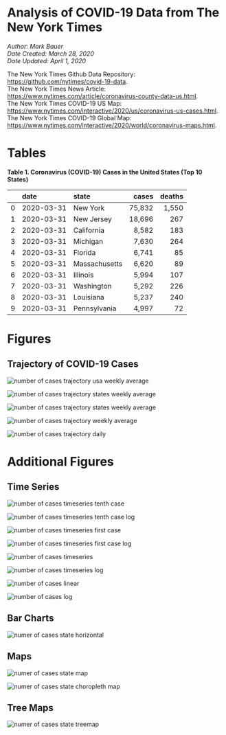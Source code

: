 # Analysis of COVID-19 Data from The New York Times

*Author: Mark Bauer*  
*Date Created: March 28, 2020*  
*Date Updated: April 1, 2020*

The New York Times Github Data Repository: https://github.com/nytimes/covid-19-data.   
The New York Times News Article: https://www.nytimes.com/article/coronavirus-county-data-us.html.  
The New York Times COVID-19 US Map: https://www.nytimes.com/interactive/2020/us/coronavirus-us-cases.html.   
The New York Times COVID-19 Global Map: https://www.nytimes.com/interactive/2020/world/coronavirus-maps.html.  


 

# Tables

**Table 1. Coronavirus (COVID-19) Cases in the United States (Top 10 States)**

|    | date       | state         | cases   | deaths   |
|---:|:-----------|:--------------|--------:|---------:|
|  0 | 2020-03-31 | New York      | 75,832  | 1,550    |
|  1 | 2020-03-31 | New Jersey    | 18,696  | 267      |
|  2 | 2020-03-31 | California    | 8,582   | 183      |
|  3 | 2020-03-31 | Michigan      | 7,630   | 264      |
|  4 | 2020-03-31 | Florida       | 6,741   | 85       |
|  5 | 2020-03-31 | Massachusetts | 6,620   | 89       |
|  6 | 2020-03-31 | Illinois      | 5,994   | 107      |
|  7 | 2020-03-31 | Washington    | 5,292   | 226      |
|  8 | 2020-03-31 | Louisiana     | 5,237   | 240      |
|  9 | 2020-03-31 | Pennsylvania  | 4,997   | 72       |  


# Figures

## Trajectory of COVID-19 Cases

![number of cases trajectory usa weekly average](figures/nyt-covid-19-usa-trajectory-weekly-plot.png)

![number of cases trajectory states weekly average](figures/nyt-covid-19-all-states-trajectory-weekly-plot-labels.png)

![number of cases trajectory states weekly average](figures/nyt-covid-19-all-states-trajectory-weekly-plot-labels-xlimit-110.png)

![number of cases trajectory weekly average](figures/nyt-covid-19-state-trajectory-weekly-plot.png)

![number of cases trajectory daily](figures/nyt-covid-19-state-trajectory-daily-plot.png)  


# Additional Figures

## Time Series

![number of cases timeseries tenth case](figures/nyt-covid-19-state-timeseries-tenth-case.png)

![number of cases timeseries tenth case log](figures/nyt-covid-19-state-timeseries-tenth-case-log.png)

![number of cases timeseries first case](figures/nyt-covid-19-state-timeseries-first-case.png)

![number of cases timeseries first case log](figures/nyt-covid-19-state-timeseries-first-case-log.png)

![number of cases timeseries](figures/nyt-covid-19-state-timeseries.png)

![number of cases timeseries log](figures/nyt-covid-19-state-timeseries-log.png)

![number of cases linear](figures/nyt-covid-19-data-linear.png)

![number of cases log](figures/nyt-covid-19-data-log.png)  


## Bar Charts

![numer of cases state horizontal](figures/nyt-covid-19-data-barh.png)


## Maps

![numer of cases state map](figures/nyt-covid-19-data-state-map.png)

![numer of cases state choropleth map ](figures/nyt-covid-19-data-state-map-choro.png)


## Tree Maps

![numer of cases state treemap](figures/nyt-covid-19-data-treemap.png)
